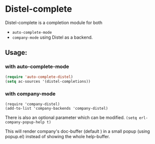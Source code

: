 # Distel-complete

Distel-complete is a completion module for both
* `auto-complete-mode`
* `company-mode`
using Distel as a backend.

## Usage:
### with auto-complete-mode
```lisp
(require 'auto-complete-distel)
(setq ac-sources '(distel-completions))
```

### with company-mode
```
(require 'company-distel)
(add-to-list 'company-backends 'company-distel)
```

There is also an optional parameter which can be modified.
```(setq erl-company-popup-help t)```

This will render company's doc-buffer (default <F1>) in a small popup (using
popup.el) instead of showing the whole help-buffer.
